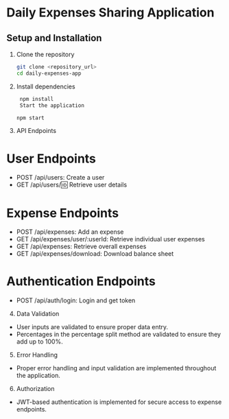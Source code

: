 # Daily Expenses Sharing Application

## Setup and Installation

1. Clone the repository
   ```bash
   git clone <repository_url>
   cd daily-expenses-app

2. Install dependencies

   ```bash
    npm install
    Start the application
    ```
    ```bash
    npm start

3. API Endpoints

# User Endpoints

- POST /api/users: Create a user
- GET /api/users/:id: Retrieve user details

# Expense Endpoints

- POST /api/expenses: Add an expense
- GET /api/expenses/user/:userId: Retrieve individual user expenses
- GET /api/expenses: Retrieve overall expenses
- GET /api/expenses/download: Download balance sheet

# Authentication Endpoints

- POST /api/auth/login: Login and get token

4. Data Validation

- User inputs are validated to ensure proper data entry.
- Percentages in the percentage split method are validated to ensure they add up to 100%.

5. Error Handling

- Proper error handling and input validation are implemented throughout the application.

6. Authorization

- JWT-based authentication is implemented for secure access to expense endpoints.